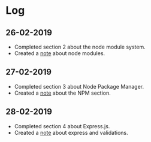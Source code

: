 # Log

## 26-02-2019

- Completed section 2 about the node module system.
- Created a [note](notes/module-system.md) about node modules.

## 27-02-2019

- Completed section 3 about Node Package Manager.
- Created a [note](notes/node-package-manager.md) about the NPM section.

## 28-02-2019

- Completed section 4 about Express.js.
- Created a [note](notes/express-notes.md) about express and validations.
